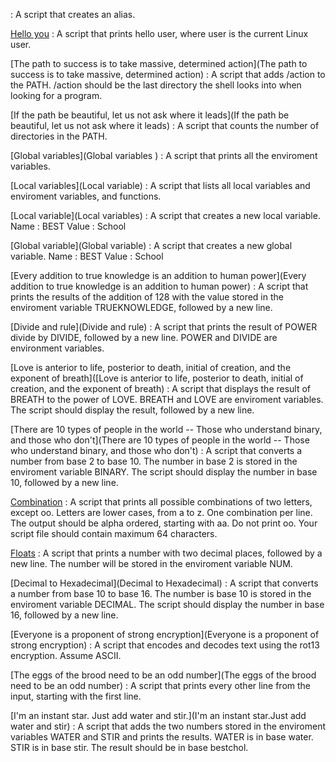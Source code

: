 [<o>](<o>) : A script that creates an alias.

[Hello you](Hello) : A script that prints hello user, where user is the current Linux user.

[The path to success is to take massive, determined action](The path to success is to take massive, determined action) : A script that adds /action to the PATH. /action should be the last directory the shell looks into when looking for a program.

[If the path be beautiful, let us not ask where it leads](If the path be beautiful, let us not ask where it leads) : A script that counts the number of directories in the PATH.

[Global variables](Global variables ) : A script that prints all the enviroment variables.

[Local variables](Local variable) : A script that lists all local variables and enviroment variables, and functions.

[Local variable](Local variables) : A script that creates a new local variable.
Name : BEST
Value : School

[Global variable](Global variable) : A script that creates a new global variable.
Name : BEST
Value : School

[Every addition to true knowledge is an addition to human power](Every addition to true knowledge is an addition to human power) : A script that prints the results of the addition of 128 with the value stored in the enviroment variable TRUEKNOWLEDGE, followed by a new line.

[Divide and rule](Divide and rule) : A script that prints the result of POWER divide by DIVIDE, followed by a new line.
POWER and DIVIDE are environment variables.

[Love is anterior to life, posterior to death, initial of creation, and the exponent of breath]([Love is anterior to life, posterior to death, initial of creation, and the exponent of breath) : A script that displays the result of BREATH to the power of LOVE.
BREATH and LOVE are enviroment variables.
The script should display the result, followed by a new line.

[There are 10 types of people in the world -- Those who understand binary, and those who don't](There are 10 types of people in the world -- Those who understand binary, and those who don't) : A script that converts a number from base 2 to base 10.
The number in base 2 is stored in the enviroment variable BINARY.
The script should display the number in base 10, followed by a new line.

[Combination](Combination) : A script that prints all possible combinations of two letters, except oo.
Letters are lower cases, from a to z.
One combination per line.
The output should be alpha ordered, starting with aa.
Do not print oo.
Your script file should contain maximum 64 characters.

[Floats](Floats) : A script that prints a number with two decimal places, followed by a new line.
The number will be stored in the enviroment variable NUM.

[Decimal to Hexadecimal](Decimal to Hexadecimal) : A script that converts a number from base 10 to base 16.
The number is base 10 is stored in the enviroment variable DECIMAL.
The script should display the number in base 16, followed by a new line.

[Everyone is a proponent of strong encryption](Everyone is a proponent of strong encryption) : A script that encodes and decodes text using the rot13 encryption. Assume ASCII.

[The eggs of the brood need to be an odd number](The eggs of the brood need to be an odd number) : A script that prints every other line from the input, starting with the first line.

[I'm an instant star. Just add water and stir.](I'm an instant star.Just add water and stir) : A script that adds the two numbers stored in the enviroment variables WATER and STIR and prints the results.
WATER is in base water.
STIR is in base stir.
The result should be in base bestchol.
